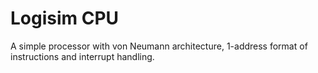 # Logisim CPU
A simple processor with von Neumann architecture, 1-address format of instructions and interrupt handling.

